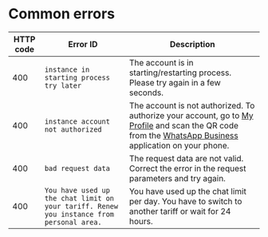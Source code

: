 # Common errors

HTTP code | Error ID | Description
----- | ----- | -----
400 | `instance in starting process try later` | The account is in starting/restarting process. Please try again in a few seconds.
400 | `instance account not authorized` | The account is not authorized. To authorize your account, go to [My Profile](https://console.green-api.com) and scan the QR code from the [WhatsApp Business](https://www.whatsapp.com/business/) application on your phone.
400 | `bad request data` | The request data are not valid. Correct the error in the request parameters and try again.
400 | `You have used up the chat limit on your tariff. Renew you instance from personal area.` | You have used up the chat limit per day. You have to switch to another tariff or wait for 24 hours. 
